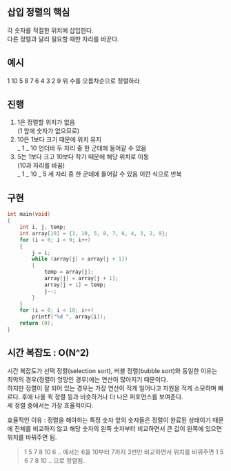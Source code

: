 ## 삽입 정렬의 핵심
각 숫자를 적절한 위치에 삽입한다.  
다른 정렬과 달리 필요할 때만 자리를 바꾼다.

## 예시
1 10 5 8 7 6 4 3 2 9
위 수를 오름차순으로 정렬하라

## 진행
1. 1은 정렬할 위치가 없음  
(1 앞에 숫자가 없으므로)
2. 10은 1보다 크기 때문에 위치 유지  
_ 1 _ 10 언더바 두 자리 중 한 군데에 들어갈 수 있음
3. 5는 1보다 크고 10보다 작기 때문에 해당 위치로 이동  
(10과 자리를 바꿈)  
_ 1 _ 10 _ 5 세 자리 중 한 군데에 들어갈 수 있음
이런 식으로 반복

## 구현
```c
int main(void)
{
	int i, j, temp;
	int array[10] = {1, 10, 5, 8, 7, 6, 4, 3, 2, 9};
	for (i = 0; i < 9; i++)
	{
		j = i;
		while (array[j] > array[j + 1])
		{
			temp = array[j];
			array[j] = array[j + 1];
			array[j + 1] = temp;
			j--;
		}
	}
	for (i = 0; i < 10; i++)
		printf("%d ", array[i]);
	return (0);
}
```
## 시간 복잡도 : O(N^2)
시간 복잡도가 선택 정렬(selection sort), 버블 정렬(bubble sort)와 동일한 이유는 최악의 경우(정렬이 엉망인 경우)에는 연산이 많아지기 때문이다.  
하지만 정렬이 잘 되어 있는 경우는 가장 연산이 적게 일어나고 자원을 적게 소모하며 빠르다. 후에 나올 퀵 정렬 등과 비슷하거나 더 나은 퍼포먼스를 보여준다.  
세 정렬 중에서는 가장 효율적이다.  

효율적인 이유 : 정렬을 해야하는 특정 숫자 앞의 숫자들은 정렬이 완료된 상태이기 때문에 전체를 비교하지 않고 해당 숫자의 왼쪽 숫자부터 비교하면서 큰 값이 왼쪽에 있으면 위치를 바꿔주면 됨.  
> 1 5 7 8 10 6 .. 에서는 6을 10부터 7까지 3번만 비교하면서 위치를 바꿔주면 1 5 6 7 8 10 .. 으로 정렬됨.

